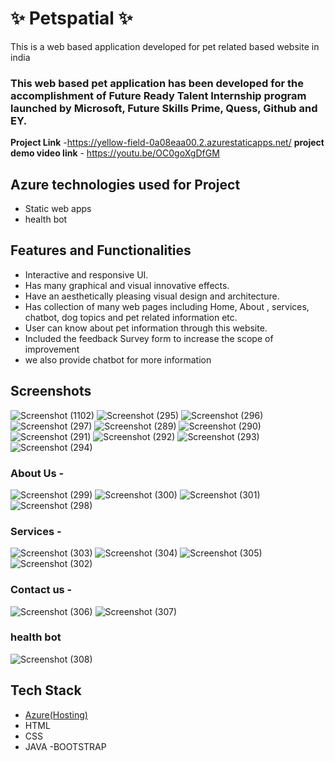 # ✨  Petspatial   ✨

This is a web based application developed for pet related based website in india

### This web based pet application has been developed for the accomplishment of Future Ready Talent Internship program launched by Microsoft, Future Skills Prime, Quess, Github and EY.


**Project Link** -https://yellow-field-0a08eaa00.2.azurestaticapps.net/
**project demo video link** - https://youtu.be/OC0goXgDfGM

## Azure technologies used for Project

- Static web apps
- health bot

## Features and Functionalities 

- Interactive and responsive UI.
- Has many graphical and visual innovative effects.
- Have an aesthetically pleasing visual design and architecture.
- Has collection of many web pages including Home, About , services, chatbot, dog topics and pet related information etc.
- User can know about pet information through this website.
-  Included the feedback Survey form to increase the scope of improvement 
- we also provide chatbot for more information

## Screenshots

![Screenshot (1102)](https://user-images.githubusercontent.com/117731641/209936469-60dd7b5c-87c6-436b-8d80-8277662d9051.png)
![Screenshot (295)](https://user-images.githubusercontent.com/117731641/205266694-6ae66049-917d-43c0-97d8-8306a189dd5e.png)
![Screenshot (296)](https://user-images.githubusercontent.com/117731641/205266818-b843470a-7484-4270-8b2f-394e553ff39e.png)
![Screenshot (297)](https://user-images.githubusercontent.com/117731641/205266824-07491666-61e2-4c14-8a72-c33538b52ce6.png)
![Screenshot (289)](https://user-images.githubusercontent.com/117731641/205266831-12d6530b-acfd-4592-8f04-d81680f429f4.png)
![Screenshot (290)](https://user-images.githubusercontent.com/117731641/205266854-9fa437d5-5896-438c-bf62-f7631450115c.png)
![Screenshot (291)](https://user-images.githubusercontent.com/117731641/205266867-f1df62d8-8b9e-4f9c-b55f-c06b62554906.png)
![Screenshot (292)](https://user-images.githubusercontent.com/117731641/205266877-d506aaa7-3546-4d84-b930-21fe12081db7.png)
![Screenshot (293)](https://user-images.githubusercontent.com/117731641/205266882-7d63f39a-e871-4462-aa5a-959ef52830b7.png)
![Screenshot (294)](https://user-images.githubusercontent.com/117731641/205266906-b04b53a7-d023-4f32-9085-37bd12ed866b.png)

### About Us -
![Screenshot (299)](https://user-images.githubusercontent.com/117731641/205267247-148bd884-5b65-4388-88e9-bd374291d817.png)
![Screenshot (300)](https://user-images.githubusercontent.com/117731641/205267260-205a5bcb-ef66-4d0d-b34c-6e09a9db321c.png)
![Screenshot (301)](https://user-images.githubusercontent.com/117731641/205267273-6f7da7ef-a856-493a-a451-38ed7b40e4bb.png)
![Screenshot (298)](https://user-images.githubusercontent.com/117731641/205267276-c9f2c0ef-a9d8-42a1-a930-fa28ddf73a37.png)

### Services -
![Screenshot (303)](https://user-images.githubusercontent.com/117731641/205267480-e4d6ef0a-44de-4963-a632-e013d385924c.png)
![Screenshot (304)](https://user-images.githubusercontent.com/117731641/205267501-a0a3c3d8-1f2c-4007-8111-c5991f3361a5.png)
![Screenshot (305)](https://user-images.githubusercontent.com/117731641/205267510-9b3b70ab-a795-4d8d-ac1f-1ba1bccc32b4.png)
![Screenshot (302)](https://user-images.githubusercontent.com/117731641/205267514-dbd9d7aa-4b30-4fba-8eb5-64ef22a17636.png)

### Contact us -
![Screenshot (306)](https://user-images.githubusercontent.com/117731641/205267684-388d56b2-17cc-4cd4-8e89-4a70e2809220.png)
![Screenshot (307)](https://user-images.githubusercontent.com/117731641/205267863-53a28cff-0a68-4c98-96b7-dfeb013ccedd.png)

### health bot
![Screenshot (308)](https://user-images.githubusercontent.com/117731641/205268059-774c97dd-6f00-4f6c-a21c-e82126a49a9d.png)

## Tech Stack 

- [Azure(Hosting)](https://azure.microsoft.com/en-in/features/azure-portal/)
- HTML
- CSS
- JAVA
-BOOTSTRAP
